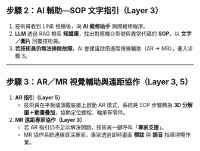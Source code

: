 ## 步驟 2：AI 輔助—SOP 文字指引（Layer 3）
1. 技術員收到 LINE 推播後，向 **AI 維修助手** 詢問維修程序。  
2. **LLM** 透過 RAG 檢索 **知識庫**，找出對應機台型號與異常代碼的 **SOP**，以 **文字／圖片** 回覆技術員。  
3. **若技術員仍無法排除故障**，AI 會建議啟用進階視覺輔助（AR → MR），進入步驟 3。  

---

## 步驟 3：AR／MR 視覺輔助與遠距協作（Layer 3, 5）
1. **AR 指引（Layer 5）**  
   - 技術員在平板或頭戴裝置上啟動 AR 模式，系統將 SOP 步驟轉為 **3D 分解圖＋動畫疊加**，協助定位螺栓、軸承等零件。  
2. **MR 遠距專家協作（Layer 3）**  
   - 若 AR 指引仍不足以解決問題，技術員一鍵呼叫「**專家支援**」。  
   - MR 協作系統連線資深專家，專家透過即時畫面 **標註** 與 **語音** 指導現場作業。  
